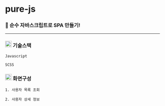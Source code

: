 # pure-js
### 📘 순수 자바스크립트로 SPA 만들기!

----

### <img src="https://pic.sopili.net/pub/emoji/twitter/2/72x72/1f6e0.png" width=21 height=21> 기술스택

    Javascript

    SCSS
    
### <img src="https://pic.sopili.net/pub/emoji/twitter/2/72x72/1f5a5.png" width=21 height=21> 화면구성

    1. 사용자 목록 조회
    
    2. 사용자 상세 정보
    
